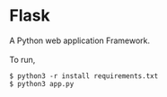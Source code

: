 # Flask

A Python web application Framework. <br /><br/>
To run, <br/>
```
$ python3 -r install requirements.txt
$ python3 app.py
```